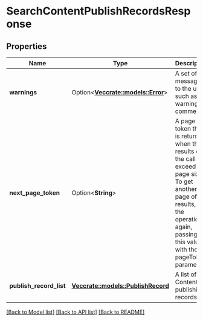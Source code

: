 # SearchContentPublishRecordsResponse

## Properties

Name | Type | Description | Notes
------------ | ------------- | ------------- | -------------
**warnings** | Option<[**Vec<crate::models::Error>**](Error.md)> | A set of messages to the user, such as warnings or comments. | [optional]
**next_page_token** | Option<**String**> | A page token that is returned when the results of the call exceed the page size. To get another page of results, call the operation again, passing in this value with the pageToken parameter. | [optional]
**publish_record_list** | [**Vec<crate::models::PublishRecord>**](PublishRecord.md) | A list of A+ Content publishing records. | 

[[Back to Model list]](../README.md#documentation-for-models) [[Back to API list]](../README.md#documentation-for-api-endpoints) [[Back to README]](../README.md)



